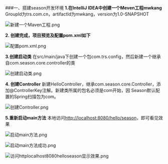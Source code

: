 ###一、搭建season开发环境
**1.在IntelliJ IDEA中创建一个Meven工程mwkang**
GroupId为trs.com.cn，artifactId为mwkang，version为1.0-SNAPSHOT

![新建一个Maven工程.png](http://upload-images.jianshu.io/upload_images/208018-d4f0a53f8828a031.png?imageMogr2/auto-orient/strip%7CimageView2/2/w/1240)

**2. 创建完成，项目预览及配置pom.xml如下**

![配置pom.xml.png](http://upload-images.jianshu.io/upload_images/208018-789929cf3efd9a85.png?imageMogr2/auto-orient/strip%7CimageView2/2/w/1240)

**3.创建启动类**
在src/main/java下创建一个包com.trs.config，然后新建一个继承自com.season.core.controller的类

![创建启动类.png](http://upload-images.jianshu.io/upload_images/208018-4a09310810983168.png?imageMogr2/auto-orient/strip%7CimageView2/2/w/1240)

**4. 创建Controller**
新建HelloController，继承com.season.core.Controller，添加@ControllerKey注解。新建类所属的包名必须是com开始，因 Season默认配置的Spring扫描包为com。

![创建Controller.png](http://upload-images.jianshu.io/upload_images/208018-1acd0f067010a51c.png?imageMogr2/auto-orient/strip%7CimageView2/2/w/1240)

**5.重新启动main方法**
本地访问[http://localhost:8080/hello/season](http://localhost:8080/hello/season)，即可看见效果

![启动main方法.png](http://upload-images.jianshu.io/upload_images/208018-fd6e0614427a9ff0.png?imageMogr2/auto-orient/strip%7CimageView2/2/w/1240)

![启动main方法成功.png](http://upload-images.jianshu.io/upload_images/208018-05695ce02f8b7dda.png?imageMogr2/auto-orient/strip%7CimageView2/2/w/1240)

![访问httplocalhost8080helloseason显示效果.png](http://upload-images.jianshu.io/upload_images/208018-57373fd5867240a8.png?imageMogr2/auto-orient/strip%7CimageView2/2/w/1240)
